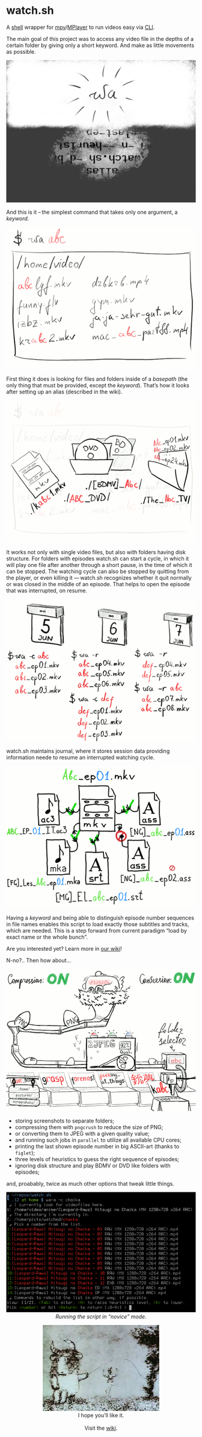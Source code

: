 watch.sh
========

A [shell](http://www.gnu.org/software/bash/) wrapper for [mpv](http://mpv.io/)/[MPlayer](http://www.mplayerhq.hu/) to run videos easy via [CLI](http://en.wikipedia.org/wiki/Command-line_interface).

The main goal of this project was to access any video file in the depths of a certain folder by giving only a short keyword. And make as little movements as possible.

<p align="center">
<img src="img/1.png"/>
</p>

And this is it – the simplest command that takes only one argument, a _keyword_.

<p align="center">
<img src="img/2.png"/>
</p>

First thing it does is looking for files and folders inside of a _basepath_ (the only thing that must be provided, except the _keyword_). That’s how it looks after setting up an alias (described in the wiki).

<p align="center">
<img src="img/3.png"/>
</p>

It works not only with single video files, but also with folders having disk structure. For folders with episodes watch.sh can start a cycle, in which it will play one file after another through a short pause, in the time of which it can be stopped. The watching cycle can also be stopped by quitting from the player, or even killing it — watch.sh recognizes whether it quit normally or was closed in the middle of an episode. That helps to open the episode that was interrupted, on resume. 

<p align="center">
<img src="img/4.png"/>
</p>

watch.sh maintains journal, where it stores session data providing information neede to resume an interrupted watching cycle.

<p align="center">
<img src="img/5.png"/>
</p>

Having a _keyword_ and being able to distinguish episode number sequences in file names enables this script to load exactly those subtitles and tracks, which are needed. This is a step forward from current paradigm “load by exact name or the whole bunch”.

Are you interested yet? Learn more in [our wiki](https://github.com/deterenkelt/watchsh/wiki)!

N-no?.. Then how about…

<p align="center">
<img src="img/should be gif.png"/>
</p>

* storing screenshots to separate folders;
* compressing them with `pngcrush` to reduce the size of PNG;
* or converting them to JPEG with a given quality value;
* and running such jobs in `parallel` to utilize all available CPU cores;
* printing the last shown episode number in big ASCII-art (thanks to `figlet`);
* three levels of heuristics to guess the right sequence of episodes;
* ignoring disk structure and play BDMV or DVD like folders with episodes;

and, proabably, twice as much other options that tweak little things.

<p align="center">
<img src="img/example screen.png"><br/>
<i>Running the script in “novice” mode.</i>
<p>

<p align="center">
<img src="img/23.jpg"><br/>
I hope you’ll like it.<br/><br/>
Visit the <a href="https://github.com/deterenkelt/watchsh/wiki">wiki</a>.
</p>
 

 

 

 

 

 

 

 

 

 

 

 

 

 

 

 

 

 

 

 

 

 

 

 

 

 

 

 

 

 

 

 

 

 

 

 

 

 

 

 

 

 

 

 

 

 

 



<p align="center">
<img src="img/y u no go to wiki.png"><br/>
Y U NO GO TO <a href="https://github.com/deterenkelt/watchsh/wiki">WIKI</a>?
</p>
